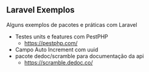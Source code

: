 ## Laravel Exemplos

Alguns exemplos de pacotes e práticas com Laravel

- Testes units e features com PestPHP
  - https://pestphp.com/
- Campo Auto Increment com uuid
- pacote dedoc/scramble para documentação da api
  - https://scramble.dedoc.co/
